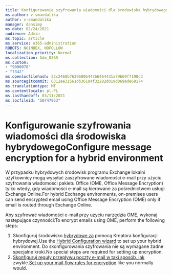 ```yaml
---
title: Konfigurowanie szyfrowania wiadomości dla środowiska hybrydowego
ms.author: v-smandalika
author: v-smandalika
manager: dansimp
ms.date: 02/24/2021
audience: Admin
ms.topic: article
ms.service: o365-administration
ROBOTS: NOINDEX, NOFOLLOW
localization_priority: Normal
ms.collection: Adm_O365
ms.custom:
- "9000078"
- "7342"
ms.openlocfilehash: 22c2468b7639680b447b6464431a79b69f7198c3
ms.sourcegitcommit: 6312ee31561db36104f32282d019d069ede69174
ms.translationtype: MT
ms.contentlocale: pl-PL
ms.lasthandoff: 03/11/2021
ms.locfileid: "50747953"
---
```

# <a name="configure-message-encryption-for-a-hybrid-environment"></a><span data-ttu-id="f29c5-102">Konfigurowanie szyfrowania wiadomości dla środowiska hybrydowego</span><span class="sxs-lookup"><span data-stu-id="f29c5-102">Configure message encryption for a hybrid environment</span></span>

<span data-ttu-id="f29c5-103">W przypadku hybrydowych środowisk programu Exchange lokalni użytkownicy mogą wysyłać zaszyfrowane wiadomości e-mail przy użyciu szyfrowania wiadomości pakietu Office (OME, Office Message Encryption) tylko wtedy, gdy wiadomości e-mail są kierowane za pośrednictwem usługi Exchange Online.</span><span class="sxs-lookup"><span data-stu-id="f29c5-103">For hybrid Exchange environments, on-premises users can send encrypted email using Office Message Encryption (OME) only if email is routed through Exchange Online.</span></span>

<span data-ttu-id="f29c5-104">Aby szyfrować wiadomości e-mail przy użyciu narzędzia OME, wykonaj następujące czynności:</span><span class="sxs-lookup"><span data-stu-id="f29c5-104">To encrypt emails using OME, perform the following steps:</span></span>

1. <span data-ttu-id="f29c5-105">Skonfiguruj środowisko [hybrydowe za](https://docs.microsoft.com/Exchange/hybrid-configuration-wizard) pomocą Kreatora konfiguracji hybrydowej.</span><span class="sxs-lookup"><span data-stu-id="f29c5-105">Use the [Hybrid Configuration wizard](https://docs.microsoft.com/Exchange/hybrid-configuration-wizard) to set up your hybrid environment.</span></span> <span data-ttu-id="f29c5-106">Do skonfigurowania szyfrowania nie są wymagane żadne specjalne kroki.</span><span class="sxs-lookup"><span data-stu-id="f29c5-106">No special steps are required for setting up encryption.</span></span>
2. <span data-ttu-id="f29c5-107">[Skonfiguruj reguły przepływu poczty e-mail w taki sposób, jak](https://docs.microsoft.com/microsoft-365/compliance/define-mail-flow-rules-to-encrypt-email) zwykle.</span><span class="sxs-lookup"><span data-stu-id="f29c5-107">[Set up your mail flow rules for encryption](https://docs.microsoft.com/microsoft-365/compliance/define-mail-flow-rules-to-encrypt-email) like you normally would.</span></span>


